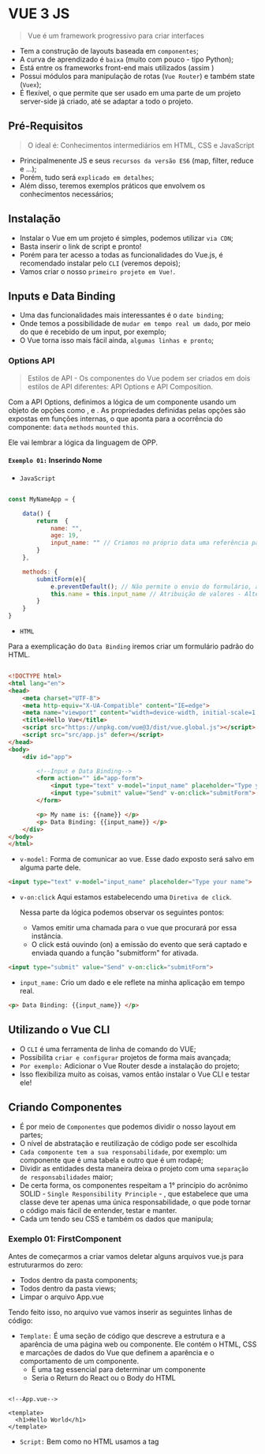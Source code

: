 # VUE 3 JS

> Vue é um framework progressivo para criar interfaces

- Tem a construção de layouts baseada em `componentes`;
- A curva de aprendizado é `baixa` (muito com pouco - tipo Python);
- Está entre os frameworks front-end mais utilizados (assim )
- Possui módulos para manipulação de rotas (`Vue Router`) e também state (`Vuex`);
- É flexível, o que permite que ser usado em uma parte de um projeto server-side já criado, até se adaptar a todo o projeto.

## Pré-Requisitos

> O ideal é: Conhecimentos intermediários em HTML, CSS e JavaScript

- Principalmenente JS e seus `recursos da versão ES6` (map, filter, reduce e ...);
- Porém, tudo será `explicado em detalhes`;
- Além disso, teremos exemplos práticos que envolvem os conhecimentos necessários;

## Instalação 

- Instalar o Vue em um projeto é simples, podemos utilizar `via CDN`;
- Basta inserir o link de script e pronto!
- Porém para ter acesso a todas as funcionalidades do Vue.js, é recomendado instalar pelo `CLI` (veremos depois);
- Vamos criar o nosso `primeiro projeto em Vue!`.

## Inputs e Data Binding 

- Uma das funcionalidades mais interessantes é o `date binding`;
- Onde temos a possibilidade de `mudar em tempo real um dado`, por meio do que é recebido de um input, por exemplo;
- O Vue torna isso mais fácil ainda, `algumas linhas e pronto`;

### Options API

> Estilos de API - Os componentes do Vue podem ser criados em dois estilos de API diferentes: API Options e API Composition.

Com a API Options, definimos a lógica de um componente usando um objeto de opções como , e . As propriedades definidas pelas opções são expostas em funções internas, o que aponta para a ocorrência do componente: `data` `methods` `mounted` `this`. 

Ele vai lembrar a lógica da linguagem de OPP.

#### `Exemplo 01:` Inserindo Nome

- `JavaScript`

```js

const MyNameApp = {

    data() {
        return  {
            name: "",
            age: 19,
            input_name: "" // Criamos no próprio data uma referência para o input
        }
    },

    methods: {
        submitForm(e){
            e.preventDefault(); // Não permite o envio do formulário, atualizando a página
            this.name = this.input_name // Atribuição de valores - Alteração simultânea
        }
    }
}

```

- `HTML`

Para a exemplicação do `Data Binding` iremos criar um formulário padrão do HTML.

```html

<!DOCTYPE html>
<html lang="en">
<head>
    <meta charset="UTF-8">
    <meta http-equiv="X-UA-Compatible" content="IE=edge">
    <meta name="viewport" content="width=device-width, initial-scale=1.0">
    <title>Hello Vue</title>
    <script src="https://unpkg.com/vue@3/dist/vue.global.js"></script>
    <script src="src/app.js" defer></script>
</head>
<body>
    <div id="app">

        <!--Input e Data Binding-->
        <form action="" id="app-form">
            <input type="text" v-model="input_name" placeholder="Type your name">
            <input type="submit" value="Send" v-on:click="submitForm">
        </form>

        <p> My name is: {{name}} </p>
        <p> Data Binding: {{input_name}} </p>
    </div>
</body>
</html>

```

- `v-model:` Forma de comunicar ao vue. Esse dado exposto será salvo em alguma parte dele.

```html
<input type="text" v-model="input_name" placeholder="Type your name">
```

- `v-on:click` Aqui estamos estabelecendo uma `Diretiva de click`.

    Nessa parte da lógica podemos observar os seguintes pontos:

    - Vamos emitir uma chamada para o vue que procurará por essa instância.
    - O click está ouvindo (on) a emissão do evento que será captado e enviada quando a função "submitform" for ativada.

```html
<input type="submit" value="Send" v-on:click="submitForm">
```

- `input_name:` Crio um dado e ele reflete na minha aplicação em tempo real.

```html
<p> Data Binding: {{input_name}} </p>
```

## Utilizando o Vue CLI

- O `CLI` é uma ferramenta de linha de comando do VUE;
- Possibilita `criar e configurar` projetos de forma mais avançada;
- `Por exemplo:` Adicionar o Vue Router desde a instalação do projeto;
- Isso flexibiliza muito as coisas, vamos então instalar o Vue CLI e testar ele!

## Criando Componentes 

- É por meio de `Componentes` que podemos dividir o nosso layout em partes;
- O nível de abstratação e reutilização de código pode ser escolhida
- `Cada componente tem a sua responsabilidade`, por exemplo: um componente que é uma tabela e outro que é um rodapé;
- Dividir as entidades desta maneira deixa o projeto com uma `separação de responsabilidades` maior;
- De certa forma, os componentes respeitam a 1° princípio do acrônimo SOLID - `Single Responsibility Principle` - , que estabelece que uma classe deve ter apenas uma única responsabilidade, o que pode tornar o código mais fácil de entender, testar e manter.
- Cada um tendo seu CSS e também os dados que manipula;

### Exemplo 01: FirstComponent

Antes de começarmos a criar vamos deletar alguns arquivos vue.js para estruturarmos do zero:

- Todos dentro da pasta components;
- Todos dentro da pasta views;
- Limpar o arquivo App.vue

Tendo feito isso, no arquivo vue vamos inserir as seguintes linhas de código:

- `Template:` É uma seção de código que descreve a estrutura e a aparência de uma página web ou componente. Ele contém o HTML, CSS e marcações de dados do Vue que definem a aparência e o comportamento de um componente.
    - É uma tag essencial para determinar um componente
    - Seria o Return do React ou o Body do HTML

```vue

<!--App.vue-->

<template>
  <h1>Hello World</h1>
</template>

```

- `Script:` Bem como no HTML usamos a tag <script> para linkdar uma página js ou até mesmo inserir blocos de códigos js, aqui iremos usar para marcação lógica javascript.

    - Precisamos exportar o template que criamos. Assim como, no React quando fazemos `export default app = () -> {}`.
    - `Name:`  Se eu mudar o nome daqui para qualquer outro não vai importar, porque eu estou chamando a página corretamente em "main", mas como boas práticas é importante cada nomeação fazer jus a sua referência.
    - `Components:`  Criando um outro objeto declarando ao vue que usaremos components

```vue

<!--App.vue-->

<script>
  import FirstComponent from './components/FirstComponent.vue';

  export default {
    name: 'App',
    components: {
      FirstComponent
    }
  }
</script>

```

- `Components:`  Criando um outro objeto declarando ao vue que usaremos components

```vue

<!--App.vue-->

<template>
  <!--Essa chamada funciona com letras minusculas e um (-) separando tbm-->
  <FirstComponent/> <!--Devemos chamar o componente importado-->
</template>

<script>
  import FirstComponent from './components/FirstComponent.vue';

  export default {
    name: 'App',
    components: {
      FirstComponent
    }
  }
</script>

```

```vue

<!--FirstComponent.vue-->

<template>
    <h1>Hello Vue!!</h1>
</template>

<script>
    export default {
        name: 'FirstComponent'
    }
</script>

```

## Dados em Componentes (data)

- Os components podem conter dados;
- Podemos `inicializar já com algum valor` e também modificar durante a execução do programa;
- Os dados ficam em uma função chamada `data`;
- Esta função deve retornar os dados em `formato de objeto`;

### Exemplo 02: Inserindo dados nos componentes

- `Data():` É um método específico, no qual tem como responsabilidade expor dados no componente onde está junto no arquivo.
    - Sendo uma função, como qualquer outra, será evocada com o ();
    - Os dados só podem ser utilizados dentro do próprio componente, não pode exportar.

```vue

<template>
    <!--Devemos colcoar um elemento pai-->
    <div id="first-component">
        <h1>Hello Vue!!</h1>
        <p>I'm {{ name }} and my ocupation is {{ ocupation }}</p>
    </div>
</template>

<script>
    export default {
        name: 'FirstComponent',
        // Evocada como uma função com ()
        data () {
            return {
                name: "Samara",
                ocupation: "Developer FrontEnd"
            }
        }
    }
</script>

```

- Só porque o `App.vue` abriga componentes não quer dizer que ele não possa ter o seu próprio data também.

```vue

<template>
  <div id="app">
    <FirstComponent/>
    Test: {{test }}
  </div>
</template>

<script>
  import FirstComponent from './components/FirstComponent.vue';

  export default {
    name: 'App',
    components: {
      FirstComponent
    },
    data(){
      return {
        test: "Testing"
      }
    }
  }
</script>

```

## Lyfe Cycle Hooks

- Os `Life Cycle Hooks` são eventos que podem ser ativados em determinadas partes ou momentos da execução do programa;
- Exemplo: `created` - Aqui teremos um hook quando uma view ou componente for criada.
- Executa o código a partir do momento que o componente é criado;
- Estes gatilhos são interessantes para alterar a aplicação em diversas etapas diferentes;

```vue

<template>
    <h1>My name is: {{ name }}</h1>
</template>

<script>
export default {
    name: 'LyfeCycle',
    data() {
        return {
            name: "I don't know yet"
        }
    },
    // Hook que vai refletir na minha aplicação
    // Me ajudará a tornar dinâmico os meus dados
    created(){
        // this.name = "Samara"
        // Ao fazer isso passamos por cima do "mounted"
        setTimeout(() => {
            this.name = "Samara"
        }, 1000)
    },
    // Hook que está acima da hierarquia
    
    mounted(){
        // Isso nos ajuda a vê melhor o que está acontecendo
        setTimeout(() => {
            this.name = "Matheus"
        }, 2000)
    }
}
</script>

```

## Hierarquia de Componentes

- É comum `componentes terem outros componentes`que dependem deles;
- Ou seja, criamos uma `árvore de componentes`;
- Precisamos tomar cuidado para isso não virar uma `bagunça`;
- Com essa divisão de componentes em subcomponentes, separamos mais ainda as responsabilidades de cada um dos componentes;
- A ideia da componentização é que quando um determinado recurso se é utilizado mais de uma vez e em lugares diferentes é interessante se criar um componente disso.

### Exemplo 03: Person e Info

- Vamos criar um componente `Person.vue`, no quaal dentro dele estará outro componente para exportar informações.

```vue
<template>
    <!--Descrever uma pessoa-->
    <div id="info-person">
        <p>I'm working actually with Developer Frontend</p>
        <p>I use this technologies at work: </p>
        <ul>
            <li>JavaScript</li>
            <li>ReactJS</li>
            <li>VueJS</li>
        </ul>
    </div>
</template>

<script lang="ts">
    export default {
        name: "Info"
    }
</script>
```

```vue 

<!--Person.vue-->

<template>
    <div id="person">
        <h2>Esta é a descrição da pessoa <span>{{ name }}</span> </h2>
        <Info/>
    </div>
</template>

<script>

import Info from '../components/Info.vue';

    export default {
        name: "Person",
        // Se eu coloco components embaixo não é renderizado
        components:{
            Info
        },
        data(){
            return{
                name: "Samara",
            }
        }
    }
</script>

```

- `Lang="ts":` Esse é um termo colocado quando um _export default_ não tem um _data()_ apenas o name do arquivo, por isso o TypeScript é acionado.

```vue 

<!--Info.vue-->

<template>
    <!--Descrever uma pessoa-->
    <div id="info-person">
        <p>I'm working actually with Developer Frontend</p>
        <p>I use this technologies at work: </p>
        <ul>
            <li>JavaScript</li>
            <li>ReactJS</li>
            <li>VueJS</li>
        </ul>
    </div>
</template>

<script lang="ts">
    export default {
        name: "Info"
    }
</script>

```

- Analisando o comportamento de `Person` e `Info` podemos perceber que `App` também é um componente.

- Ao reutilizarmos um componente podemos chamá-lo para representar ao diferente, como no exemplo de "Form".

## Diretivas

- As `diretivas `no Vue.js são instruções especiais que são usadas para manipular o DOM (Document Object Model) de forma declarativa.
- Existem muitas delas como `v-if`, `v-for`, `v-show`...
- A sua sintaxe é sempre `v - none`, sendo "none" alguma lógica que você queira implementar como for, else..., mas lembre-se que tem que ser algo que exista no VUE, não vale imventar não.
- Pode mudar a exibição de uma parte do layout, baseada em uma condição;
- `As diretivas são essenciais` para uma aplicação dinâmica;
- Podemos alterar a lógica pelos valores inseridos em `data`.

### Exemplos 

- `v-if`, `v-else-if` e `v-else`: São usados para implementar a lógica de condicionais.
    - Tudo que estiver dentro de "" é lógica JS
    - If sempre precisa do else

```vue

<template>
    <div id="info-person">
        <!--As diretivas permite implemntar lógica js no html-->
        <p v-if="is_working">I'm working actually with Developer Frontend</p>
        <p v-else>I'm looking for new opportunities!</p>
    </div>
</template>

<script lang="ts">
    export default {
        name: "Info",
        data(){
            return {
                is_working: true,
            }
        }
    }
</script>

```

- `v-show`: Caso não queira usar o if pode usar ele. Ele funciona como um togle

```vue

<template>
    <div id="info-person">
        <p v-if="is_working">I'm working actually with Developer Frontend</p>
        <p v-else>I'm looking for new opportunities!</p>
        <p>I use this technologies at work: </p>
        <ul>
            <li>JavaScript</li>
            <li>ReactJS</li>
            <li>VueJS</li>
        </ul>
        <p v-show="show_email">Send a message for : {{ email }} </p>
    </div>
</template>

<script lang="ts">
    export default {
        name: "Info",
        data(){
            return {
                is_working: true,
                show_email: true,
                email: "info@gmail.com"
            }
        }
    }
</script>
```

## Atributos Dinâmicos

- Os `argumentos são valores dinâmicos` que podem ser inseridos em:
    - `Diretivas:` baseados nestes valores para executar um determinado comportamento;
    - `Atribuitos:` mudar URL de links ou src de imagens;
- Essenciais para alterar a experiência do usuário no uso da aplicação;

### Exemplos: Picture e Email 

- `v-bind:` É uma diretiva usada para atribuir dinamicidade aos atributos/argumentados, de modo que possamos usar dados do data() sem chamá-los diretamente.

```vue

<!--Info.vue-->

<template>
    <!--Descrever uma pessoa-->
    <div id="info-person">
        <Picture/>
        <!--Usamos o v-bind, se não a url que passamos estaria ativa na própria tag e queremos que ela seja apenas uma referência. Assim como, ocorre com "is_working"-->
        <p>If you want acess my portfolio <a v-bind:href="my_link" target="_blank"> just click here </a> </p>
    </div>
</template>

<script lang="ts">

    import Picture from './Picture.vue';

    export default {
        name: "Info",
        components:{
            Picture
        },
        data(){
            return {
                my_link: "http://google.com"
            }
        }
    }
</script>

```

- `:` Importante ressaltar que o `v-bind` também possue essa nomecnlatura mais breve.

```vue

<!--Picture.vue-->

<template>
    <div id="picture">
        <!--Podemos encurtar v-bind só colocando :-->
        <img :src="avatar" :alt="description">
    </div>
</template>

<script lang="ts">
    export default {
        name: "Picture",
        data(){
            return {
                avatar: "../img/avatar.jpg",
                description: "Avatar developer"
            }
        }
    }
</script>

```

## Métodos 

- Os `métodos` do Vue são como `funções`
- Podmeos `executá-los baseados em eventos` ou por alguma lógica da aplicação;
- Eles ficam em um objeto chamado `methods`;
- Onde criamos as funções que posteriormente serão executadas;

- `methods:{}`: Com os métodos pudesse fazer com que as propriedades em data() pudesssem ser modificadas.
    - `@click=""`: Directiva para função de click

```vue

<!--Info.vue-->

<template>
    <!--Descrever uma pessoa-->
    <div id="info-person">
        <div class="show-email">
            <!--Directiva para função de click-->
            <button @click="showEmail">{{ textButton }}</button>
        </div>
        <p v-show="show_email">Send a message for : {{ email }} </p>
    </div>
</template>

<script lang="ts">


    export default {
        name: "Info",
        data(){
            return {
                show_email: false,
                email: "info@gmail.com",
                textButton: "Show E-mail"
            }
        },
        methods:{
            showEmail(){
                this.show_email = !this.show_email;
                if(!this.show_email){
                    this.textButton = "Show E-mail"
                } else {
                    this.textButton = "Hide E-mail"
                }
            }
        }
    }
</script>

```

- Podemos também incorporar eventos dentro dos `LyfeCycleHooks`

```vue

<!--LyfeCycle.vue-->

<template>
    <h1>My name is <span>{{ name }}</span></h1>
</template>

<script>
export default {
    name: 'LyfeCycle',
    data() {
        return {
            name: "I don't know yet"
        }
    },
    created(){
        setTimeout(() => {
            this.name = "Samara"
        }, 1000)

        this.lifeCycle()
    },
    mounted(){
        setTimeout(() => {
            this.name = "Matheus"
        }, 2000)
    },
    methods: {
        lifeCycle(){
            console.log("Executed")
        }
    }
}
</script>

```

- Com os exemplos mostrados vimos que podemos:
    - Associar métodos a eventos como o `@click`;
    - `Alterar dados` por meio dos métodos;
    - E atrelar os métodos aos `LyfeCycleHooks`.

## CSS Scoped e CSS Global

- O `CSS` no vue pode ser dividido em duas categorias:
- `Global:` Onde definimos no App, por exemplo, e se aplica a todos os elementos;
- `Scoped:` Onde cada componente pode ter seu estilo, deixando mais fácil de personalizar os elementos;
- Geralmente utilizamos o scopped para estilizar os componentes inidivualmente.
- Podemos estilizar de cima para baixo, no qual o pai estiliza os seus filhos e de baixo para cima que gera bagunça.

Obs:  Se tentarmos estilizar algo no App.vue, junto com a importação do main.css vai ter conflito e o main terá mais poder. A não ser que coloquemos o `scoped` e a propriedade que tiver no main, nós a repetirmos, mas como utro estilo. Então, esse novo estilo ganha nas regras de seletor, ou seja, substitue o global.

- Podemos fazer o global no `app.vue` ou criando um arquivo `main.vue`